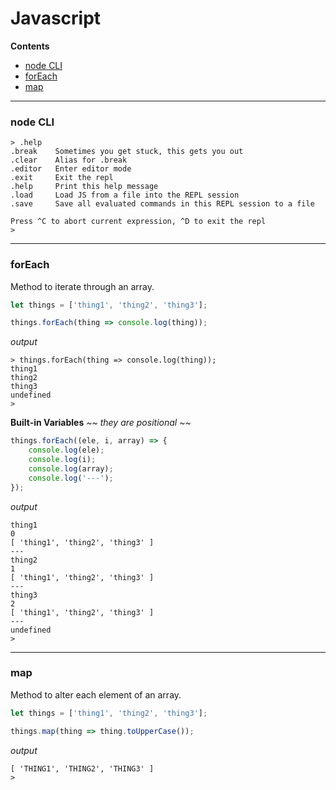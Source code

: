 # Javascript
**Contents**
- [node CLI](#node-cli)
- [forEach](#foreach)
- [map](#map)
---
### node CLI
```
> .help
.break    Sometimes you get stuck, this gets you out
.clear    Alias for .break
.editor   Enter editor mode
.exit     Exit the repl
.help     Print this help message
.load     Load JS from a file into the REPL session
.save     Save all evaluated commands in this REPL session to a file

Press ^C to abort current expression, ^D to exit the repl
>
```
---
### forEach
Method to iterate through an array.
```js
let things = ['thing1', 'thing2', 'thing3'];

things.forEach(thing => console.log(thing));
```
*output*
```
> things.forEach(thing => console.log(thing));
thing1
thing2
thing3
undefined
>        
```
**Built-in Variables**
*~~ they are positional ~~*
```js
things.forEach((ele, i, array) => {
    console.log(ele);
    console.log(i);
    console.log(array);
    console.log('---');
});
```
*output*
```
thing1
0
[ 'thing1', 'thing2', 'thing3' ]
---
thing2
1
[ 'thing1', 'thing2', 'thing3' ]
---
thing3
2
[ 'thing1', 'thing2', 'thing3' ]
---
undefined
> 
```
---
### map
Method to alter each element of an array.
```js
let things = ['thing1', 'thing2', 'thing3'];

things.map(thing => thing.toUpperCase());
```
*output*
```
[ 'THING1', 'THING2', 'THING3' ]
>
```